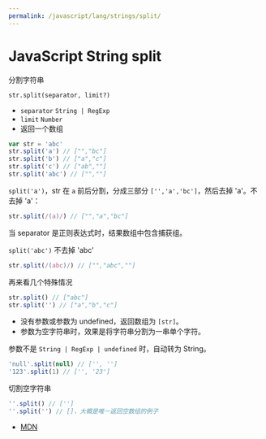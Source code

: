 ```yaml
---
permalink: /javascript/lang/strings/split/
---
```


# JavaScript String split

分割字符串

`str.split(separator, limit?)`

- `separator` `String | RegExp`
- `limit` `Number`
- 返回一个数组

```js
var str = 'abc'
str.split('a') // ["","bc"]
str.split('b') // ["a","c"]
str.split('c') // ["ab",""]
str.split('abc') // ["",""]
```

`split('a')`，str 在 `a` 前后分割，分成三部分 `['','a','bc']`，然后去掉 'a'。不去掉 'a'：

```js
str.split(/(a)/) // ["","a","bc"]
```

当 separator 是正则表达式时，结果数组中包含捕获组。

`split('abc')` 不去掉 'abc'

```js
str.split(/(abc)/) // ["","abc",""]
```

再来看几个特殊情况

```js
str.split() // ["abc"]
str.split('') // ["a","b","c"]
```

- 没有参数或参数为 undefined，返回数组为 `[str]`。
- 参数为空字符串时，效果是将字符串分割为一串单个字符。

参数不是 `String | RegExp | undefined` 时，自动转为 String。

```js
'null'.split(null) // ['', '']
'123'.split(1) // ['', '23']
```

切割空字符串

```js
''.split() // ['']
''.split('') // []，大概是唯一返回空数组的例子
```

- [MDN](https://developer.mozilla.org/en-US/docs/Web/JavaScript/Reference/Global_Objects/String/split)

